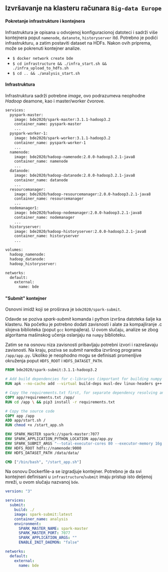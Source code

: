 ## Izvršavanje na klasteru računara `Big-data Europe`

#### Pokretanje infrastrukture i kontejnera

Infrastruktura je opisana u odvojenoj konfiguracionoj datoteci i sadrži više kontejnera poput `namenode`, `datanote`, `historyserver` itd. Potrebno je podići infrastrukturu, a zatim postaviti dataset na HDFs. Nakon ovih priprema, može se pokrenuti kontejner analize.

* `$ docker network create bde`
* `$ cd infrastructure && ./infra_start.sh && ./infra_upload_to_hdfs.sh`
* `$ cd .. && ./analysis_start.sh`

#### Infrastruktura

Infrastruktura sadrži potrebne *image*, ovo podrazumeva neophodne *Hadoop* deamone, kao i master/worker čvorove.

```Dockerfile
services:
  pyspark-master:
    image: bde2020/spark-master:3.1.1-hadoop3.2
    container_name: pyspark-master
    ...
  pyspark-worker-1:
    image: bde2020/spark-worker:3.1.1-hadoop3.2
    container_name: pyspark-worker-1
    ...
  namenode:
    image: bde2020/hadoop-namenode:2.0.0-hadoop3.2.1-java8
    container_name: namenode
    ...
  datanode:
    image: bde2020/hadoop-datanode:2.0.0-hadoop3.2.1-java8
    container_name: datanode
    ...
  resourcemanager:
    image: bde2020/hadoop-resourcemanager:2.0.0-hadoop3.2.1-java8
    container_name: resourcemanager
    ...
  nodemanager1:
    image: bde2020/hadoop-nodemanager:2.0.0-hadoop3.2.1-java8
    container_name: nodemanager
    ...
  historyserver:
    image: bde2020/hadoop-historyserver:2.0.0-hadoop3.2.1-java8
    container_name: historyserver
    ...

volumes:
  hadoop_namenode:
  hadoop_datanode:
  hadoop_historyserver:

networks:
  default:
    external:
      name: bde
```

#### "Submit" kontejner

Osnovni imidž koji se proširava je `bde2020/spark-submit`.

Odavde se poziva *spark-submit* komanda i python izvršna datoteka šalje ka klasteru. Na početku je potrebno dodati zavisnosti i alate za kompajliranje .c slojeva biblioteka (poput `gcc` kompajlera). U ovom slučaju, analize se zbog algoritama mašinskog učenja oslanjaju na `numpy` biblioteku.

Zatim se na osnovu niza zavisnosti pribavljaju potrebni izvori i razrešavaju zavisnosti. Na kraju, poziva se *submit* naredba izvršnog programa `/app/app.py`. Ukoliko je neophodno mogu se definisati promenljive okruženja poput `HDFS_ROOT` i `HDFS_DATASET_PATH`.

```Dockerfile
FROM bde2020/spark-submit:3.1.1-hadoop3.2

# Add build dependencies for c-libraries (important for building numpy and other sci-libs)
RUN apk --no-cache add --virtual build-deps musl-dev linux-headers g++ gcc python3-dev

# Copy the requirements.txt first, for separate dependency resolving and downloading
COPY app/requirements.txt /app/
RUN cd /app \ && pip3 install -r requirements.txt

# Copy the source code
COPY app /app
ADD app/start.sh /
RUN chmod +x /start_app.sh

ENV SPARK_MASTER spark://spark-master:7077
ENV SPARK_APPLICATION_PYTHON_LOCATION app/app.py
ENV SPARK_SUBMIT_ARGS "--total-executor-cores 80 --executor-memory 16g --executor-cores 8"
ENV HDFS_ROOT hdfs://namenode:9000
ENV HDFS_DATASET_PATH /data/data/

CMD ["/bin/bash", "/start_app.sh"]
```

Na osnovu Dockerfile-a se izgradjuje kontejner. Potrebno je da svi kontejneri definisani u `infrastructure`/`submit` imaju pristup isto deljenoj mreži, u ovom slučaju nazvanoj `bde`.

```yml
version: "3"

services:
  submit:
    build: ./
    image: spark-submit:latest
    container_name: analysis
    environment:
      SPARK_MASTER_NAME: spark-master
      SPARK_MASTER_PORT: 7077
      SPARK_APPLICATION_ARGS: ""
      ENABLE_INIT_DAEMON: "false"

networks:
  default:
    external:
      name: bde
```
